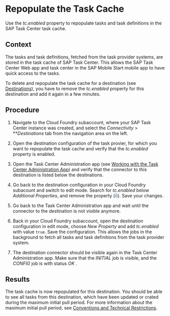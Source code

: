 <!-- loioe93aa718721444f7aa7e8385a3253a41 -->

<link rel="stylesheet" type="text/css" href="../css/sap-icons.css"/>

# Repopulate the Task Cache

Use the *tc.enabled* property to repopulate tasks and task definitions in the SAP Task Center task cache.



## Context

The tasks and task definitions, fetched from the task provider systems, are stored in the task cache of SAP Task Center. This allows the SAP Task Center Web app and task center in the SAP Mobile Start mobile app to have quick access to the tasks.

To delete and repopulate the task cache for a destination \(see [Destinations](destinations-3470733.md)\), you have to remove the *tc.enabled* property for this destination and add it again in a few minutes.



## Procedure

1.  Navigate to the Cloud Foundry subaccount, where your SAP Task Center instance was created, and select the *Connectivity* \> ***Destinations* tab from the navigation area on the left.

2.  Open the destination configuration of the task provier, for which you want to repopulate the task cache and verify that the *tc.enabled* property is enabled.

3.  Open the Task Center Administration app \(see [Working with the Task Center Administration App](working-with-the-task-center-administration-app-3a1598c.md)\) and verify that the connector to this destination is listed below the destinations.

4.  Go back to the destination configuration in your Cloud Foundry subacount and switch to edit mode. Search for *tc.enabled* below *Additional Properties*, and remove the property \(<span style="color:#346187;"><span class="SAP-icons"></span></span>\). Save your changes.

5.  Go back to the Task Center Administration app and wait until the connector to the destination is not visible anymore.

6.  Back in your Cloud Foundry subaccount, open the destination configuration in edit mode, choose *New Property* and add *tc.enabled* with value `true`. Save the configuration. This allows the jobs in the background to fetch all tasks and task definitions from the task provider system.

7.  The destination connector should be visible again in the Task Center Administration app. Make sure that the *INITIAL* job is visible, and the *CONFIG* job is with status *OK* .




<a name="loioe93aa718721444f7aa7e8385a3253a41__result_tq4_brw_d5b"/>

## Results

The task cache is now repopulated for this destination. You should be able to see all tasks from this destination, which have been updated or crated during the maximum initial pull period. For more information about the maximum initial pull period, see [Conventions and Technical Restrictions](../10-what-is/conventions-and-technical-restrictions-f0f13bf.md).

